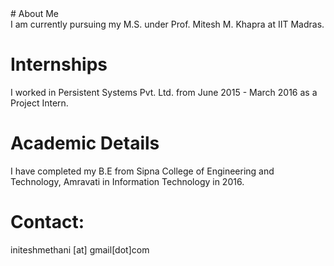 <head>
<title> Nitesh Methani </title>

</head>
# About Me
<div style = "text-align: justify"> I am currently pursuing my M.S. under Prof. Mitesh M. Khapra at IIT Madras.
</div>

# Internships
I worked in Persistent Systems Pvt. Ltd. from June 2015 - March 2016 as a Project Intern.

# Academic Details
I have completed my B.E from Sipna College of Engineering and Technology, Amravati in Information Technology in 2016.

# Contact:


initeshmethani [at] gmail[dot]com

